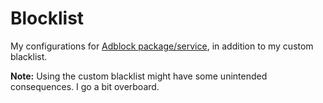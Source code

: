 Blocklist
=======
My configurations for [Adblock package/service](https://github.com/openwrt/packages/tree/master/net/adblock/files), in addition to my custom blacklist.

**Note:** Using the custom blacklist might have some unintended consequences. I go a bit overboard.